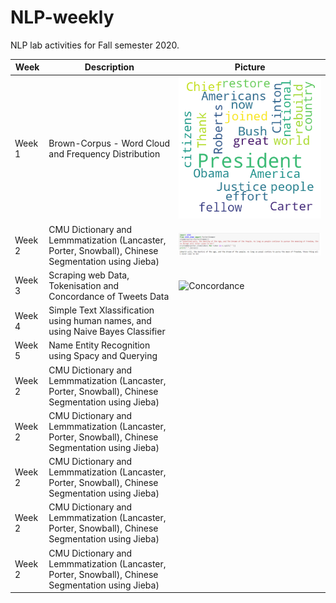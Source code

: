 # NLP-weekly
NLP lab activities for Fall semester 2020.

| Week | Description | Picture |
| --- | --- | --- |
| Week 1 | Brown-Corpus - Word Cloud and Frequency Distribution | ![Wordcloud](https://github.com/lopeselio/NLP-weekly/blob/master/wordcloud.png)|
| Week 2 | CMU Dictionary and Lemmmatization (Lancaster, Porter, Snowball), Chinese Segmentation using Jieba) | ![Stemming](https://github.com/lopeselio/NLP-weekly/blob/master/images/porterstemmer.PNG)|
| Week 3 | Scraping web Data, Tokenisation and Concordance of Tweets Data | ![Concordance]()|
| Week 4 | Simple Text Xlassification using human names, and using Naive Bayes Classifier | ![]()|
| Week 5 | Name Entity Recognition using Spacy and Querying | ![]()|
| Week 2 | CMU Dictionary and Lemmmatization (Lancaster, Porter, Snowball), Chinese Segmentation using Jieba) | ![]()|
| Week 2 | CMU Dictionary and Lemmmatization (Lancaster, Porter, Snowball), Chinese Segmentation using Jieba) | ![]()|
| Week 2 | CMU Dictionary and Lemmmatization (Lancaster, Porter, Snowball), Chinese Segmentation using Jieba) | ![]()|
| Week 2 | CMU Dictionary and Lemmmatization (Lancaster, Porter, Snowball), Chinese Segmentation using Jieba) | ![]()|
| Week 2 | CMU Dictionary and Lemmmatization (Lancaster, Porter, Snowball), Chinese Segmentation using Jieba) | ![]()|

